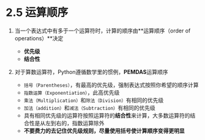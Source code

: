 # 2.5 运算顺序


1. 当一个表达式中有多于一个运算符时，计算的顺序由**运算顺序（order of operations）**决定
    + **优先级**
    + **结合性**

2. 对于算数运算符，Python遵循数学里的惯例，**PEMDAS**运算顺序
   + `括号（Parentheses）`，有最高的优先级，强制表达式按照你希望的顺序计算
   + `指数运算（Exponentiation）`，此高优先级
   + `乘法（Multiplication）`和`除法（Division）`有相同的优先级
   + `加法（addition）`和`减法（Subtraction）`有相同的优先级
   + 具有相同优先级的运算符按照运算符的**结合性**来计算，大多数运算符的结合性是从左到右的，指数运算除外
   + **不要费力的去记住优先级规则，尽量使用括号使计算顺序变得更明显**
